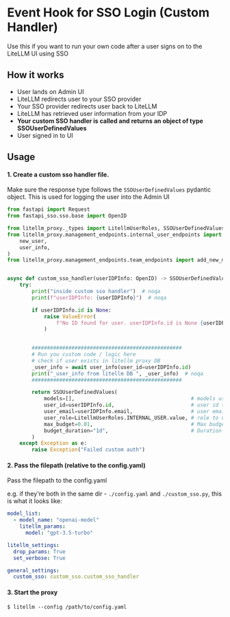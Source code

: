 # Event Hook for SSO Login (Custom Handler)

Use this if you want to run your own code after a user signs on to the LiteLLM UI using SSO

## How it works
- User lands on Admin UI
- LiteLLM redirects user to your SSO provider
- Your SSO provider redirects user back to LiteLLM
- LiteLLM has retrieved user information from your IDP
- **Your custom SSO handler is called and returns an object of type SSOUserDefinedValues**
- User signed in to UI

## Usage

#### 1. Create a custom sso handler file. 

Make sure the response type follows the `SSOUserDefinedValues` pydantic object. This is used for logging the user into the Admin UI

```python
from fastapi import Request
from fastapi_sso.sso.base import OpenID

from litellm_proxy._types import LitellmUserRoles, SSOUserDefinedValues
from litellm_proxy.management_endpoints.internal_user_endpoints import (
    new_user,
    user_info,
)
from litellm_proxy.management_endpoints.team_endpoints import add_new_member


async def custom_sso_handler(userIDPInfo: OpenID) -> SSOUserDefinedValues:
    try:
        print("inside custom sso handler")  # noqa
        print(f"userIDPInfo: {userIDPInfo}")  # noqa

        if userIDPInfo.id is None:
            raise ValueError(
                f"No ID found for user. userIDPInfo.id is None {userIDPInfo}"
            )
        

        #################################################
        # Run you custom code / logic here
        # check if user exists in litellm proxy DB
        _user_info = await user_info(user_id=userIDPInfo.id)
        print("_user_info from litellm DB ", _user_info)  # noqa
        #################################################

        return SSOUserDefinedValues(
            models=[],                                      # models user has access to
            user_id=userIDPInfo.id,                         # user id to use in the LiteLLM DB
            user_email=userIDPInfo.email,                   # user email to use in the LiteLLM DB
            user_role=LitellmUserRoles.INTERNAL_USER.value, # role to use for the user 
            max_budget=0.01,                                # Max budget for this UI login Session
            budget_duration="1d",                           # Duration of the budget for this UI login Session, 1d, 2d, 30d ...
        )
    except Exception as e:
        raise Exception("Failed custom auth")
```

#### 2. Pass the filepath (relative to the config.yaml)

Pass the filepath to the config.yaml 

e.g. if they're both in the same dir - `./config.yaml` and `./custom_sso.py`, this is what it looks like:
```yaml 
model_list: 
  - model_name: "openai-model"
    litellm_params: 
      model: "gpt-3.5-turbo"

litellm_settings:
  drop_params: True
  set_verbose: True

general_settings:
  custom_sso: custom_sso.custom_sso_handler
```

#### 3. Start the proxy
```shell
$ litellm --config /path/to/config.yaml 
```
